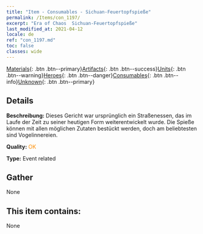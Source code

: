 ```yaml
---
title: "Item - Consumables - Sichuan-Feuertopfspieße"
permalink: /Items/con_1197/
excerpt: "Era of Chaos  Sichuan-Feuertopfspieße"
last_modified_at: 2021-04-12
locale: de
ref: "con_1197.md"
toc: false
classes: wide
---
```

 [Materials](/de/Items/){: .btn .btn--primary}[Artifacts](/de/Items/Artifacts/){: .btn .btn--success}[Units](/de/Items/Units/){: .btn .btn--warning}[Heroes](/de/Items/Heroes/){: .btn .btn--danger}[Consumables](/de/Items/Consumables/){: .btn .btn--info}[Unknown](/de/Items/Unknown/){: .btn .btn--primary}

## Details
 **Beschreibung:** Dieses Gericht war ursprünglich ein Straßenessen, das im Laufe der Zeit zu seiner heutigen Form weiterentwickelt wurde. Die Spieße können mit allen möglichen Zutaten bestückt werden, doch am beliebtesten sind Vogelinnereien.

 **Quality:** <span style="color: #FF8C00">OK</span>

 **Type:** Event related

## Gather

  None

## This item contains:

  None

